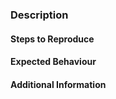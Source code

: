 ### Description
<!-- Brief description of the bug -->

#### Steps to Reproduce
<!-- What steps need to be taken in order to reproduce this bug?

Example:
1. Log in
2. Visit a lesson page
3. Click the complete button
4. The course progress bar does not increase
-->


#### Expected Behaviour
<!-- What is the expected behaviour?

Example:
1. Log in
2. Visit a lesson page
3. Click the complete button
4. The course progress bar will increase
-->

 #### Additional Information
<!-- are there any additional details or links you can provide that may help resolve this bug? -->
